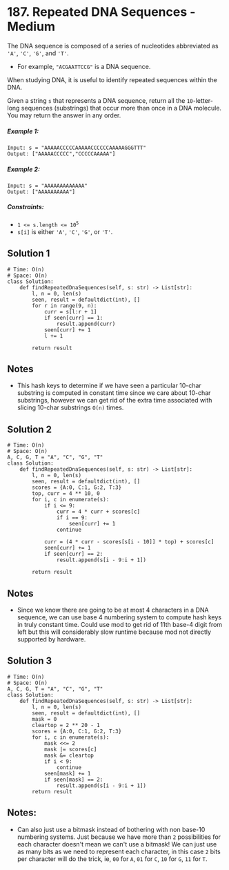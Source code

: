 # 187. Repeated DNA Sequences - Medium

The DNA sequence is composed of a series of nucleotides abbreviated as `'A'`, `'C'`, `'G'`, and `'T'`.

- For example, `"ACGAATTCCG"` is a DNA sequence.

When studying DNA, it is useful to identify repeated sequences within the DNA.

Given a string `s` that represents a DNA sequence, return all the `10`-letter-long sequences (substrings) that occur more than once in a DNA molecule. You may return the answer in any order.

##### Example 1:

```
Input: s = "AAAAACCCCCAAAAACCCCCCAAAAAGGGTTT"
Output: ["AAAAACCCCC","CCCCCAAAAA"]
```

##### Example 2:

```
Input: s = "AAAAAAAAAAAAA"
Output: ["AAAAAAAAAA"]
```

##### Constraints:

- <code>1 <= s.length <= 10<sup>5</sup></code>
- `s[i]` is either `'A'`, `'C'`, `'G'`, or `'T'`.

## Solution 1

```
# Time: O(n)
# Space: O(n)
class Solution:
    def findRepeatedDnaSequences(self, s: str) -> List[str]:
        l, n = 0, len(s)
        seen, result = defaultdict(int), []
        for r in range(9, n):
            curr = s[l:r + 1]
            if seen[curr] == 1:
                result.append(curr)
            seen[curr] += 1
            l += 1
            
        return result
```

## Notes
- This hash keys to determine if we have seen a particular 10-char substring is computed in constant time since we care about 10-char substrings, however we can get rid of the extra time associated with slicing 10-char substrings `O(n)` times.

## Solution 2

```
# Time: O(n)
# Space: O(n)
A, C, G, T = "A", "C", "G", "T"
class Solution:
    def findRepeatedDnaSequences(self, s: str) -> List[str]:
        l, n = 0, len(s)
        seen, result = defaultdict(int), []
        scores = {A:0, C:1, G:2, T:3}
        top, curr = 4 ** 10, 0
        for i, c in enumerate(s):
            if i <= 9:
                curr = 4 * curr + scores[c]
                if i == 9:
                    seen[curr] += 1
                continue
            
            curr = (4 * curr - scores[s[i - 10]] * top) + scores[c]
            seen[curr] += 1
            if seen[curr] == 2:
                result.append(s[i - 9:i + 1])
            
        return result
```

## Notes
- Since we know there are going to be at most 4 characters in a DNA sequence, we can use base 4 numbering system to compute hash keys in truly constant time. Could use mod to get rid of 11th base-4 digit from left but this will considerably slow runtime because mod not directly supported by hardware.

## Solution 3

```
# Time: O(n)
# Space: O(n)
A, C, G, T = "A", "C", "G", "T"
class Solution:
    def findRepeatedDnaSequences(self, s: str) -> List[str]:
        l, n = 0, len(s)
        seen, result = defaultdict(int), []
        mask = 0
        cleartop = 2 ** 20 - 1
        scores = {A:0, C:1, G:2, T:3}
        for i, c in enumerate(s):
            mask <<= 2
            mask |= scores[c]
            mask &= cleartop
            if i < 9:
                continue
            seen[mask] += 1
            if seen[mask] == 2:
                result.append(s[i - 9:i + 1])
        return result
```

## Notes:
- Can also just use a bitmask instead of bothering with non base-10 numbering systems. Just because we have more than `2` possibilities for each character doesn't mean we can't use a bitmask! We can just use as many bits as we need to represent each character, in this case `2` bits per character will do the trick, ie, `00` for `A`, `01` for `C`, `10` for `G`, `11` for `T`.